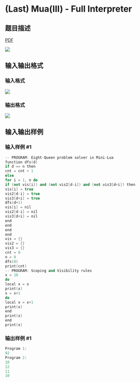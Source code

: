 # (Last) Mua(III) - Full Interpreter

## 题目描述

[problemUrl]: https://uva.onlinejudge.org/index.php?option=com_onlinejudge&Itemid=8&category=279&page=show_problem&problem=3854

[PDF](https://uva.onlinejudge.org/external/124/p12423.pdf)

![](https://cdn.luogu.com.cn/upload/vjudge_pic/UVA12423/f55be60b00139097a5fbf227b5e529f2a51e9fb3.png)

## 输入输出格式

### 输入格式

![](https://cdn.luogu.com.cn/upload/vjudge_pic/UVA12423/72ab43d4c4e7d6bfe0f5d6b22238f796321ecdc6.png)

### 输出格式

![](https://cdn.luogu.com.cn/upload/vjudge_pic/UVA12423/73f29ddeae02dfbdd76c5ce0f47165fe9f7815e4.png)

## 输入输出样例

### 输入样例 #1

```cpp
-- PROGRAM: Eight-Queen problem solver in Mini-Lua
function dfs(d)
if d == n then
cnt = cnt + 1
else
for i = 1, n do
if (not vis[i]) and (not vis2[d-i]) and (not vis3[d+i]) then
vis[i] = true
vis2[d-i] = true
vis3[d+i] = true
dfs(d+1)
vis[i] = nil
vis2[d-i] = nil
vis3[d+i] = nil
end
end
end
end
vis = {}
vis2 = {}
vis3 = {}
cnt = 0
n = 8
dfs(0)
print(cnt)
-- PROGRAM: Scoping and Visibility rules
x = 10
do
local x = x
print(x)
x = x+1
do
local x = x+1
print(x)
end
print(x)
end
print(x)
```


### 输出样例 #1

```cpp
Program 1:
92
Program 2:
10
12
11
10
```


